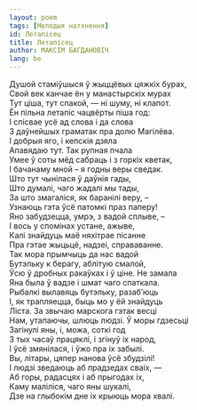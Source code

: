 ```yaml
---
layout: poem
tags: [Мелодыя натхнення]
id: Летапісец
title: Летапісец
author: МАКСІМ БАГДАНОВІЧ
lang: be
---
```



Душой стаміўшыся ў жыццёвых цяжкіх бурах,  
Свой век канчае ён у манастырскіх мурах  
Тут ціша, тут спакой, — ні шуму, ні клапот.  
Ён пільна летапіс чацвёрты піша год:  
І спісвае усё ад слова і да слова  
З даўнейшых граматак пра долю Магілёва.  
І добрыя яго, і кепскія дзяла  
Апавядаю тут. Так рупная пчала  
Умее ў соты мёд сабраць і з горкіх кветак,  
І бачанаму мной – я годны веры сведак.  
Што тут чынілася ў даўнія гады,  
Што думалі, чаго жадалі мы тады,  
За што змагаліся, як баранілі веру, –  
Узнаюць гэта ўсё патомкі праз паперу!  
Яно забудзецца, умрэ, з вадой сплыве, –  
І вось у спомінах устане, ажыве,  
Калі знайдуць маё няхітрае пісанне  
Пра гэтае жыцьцё, надзеі, справаванне.  
Так мора прымчыць да нас вадой  
Бутэльку к берагу, аблітую смалой,  
Ўсю ў дробных ракаўках і ў ціне. Не замала  
Яна была ў вадзе і шмат чаго спаткала.  
Рыбалкі вылавяць бутэльку, разаб’юць  
I, як трапляецца, быць мо у ёй знайдуць  
Ліста. За звычаю марскога гэтак весці  
Нам, утапаючы, шлюць людзі. Ў моры гдзесьці  
Загінулі яны, і, можа, соткі год  
З тых часаў працяклі, і згінуў іх народ,  
І ўсё змянілася, і ўжо пра іх забылі.  
Вы, літары, цяпер нанова ўсё збудзілі!  
І людзі зведаюць аб прадзедах сваіх, —  
Аб горы, радасцях і аб прыгодах іх,  
Каму маліліся, чаго яны шукалі,  
Дзе на глыбокім дне іх крыюць мора хвалі.  